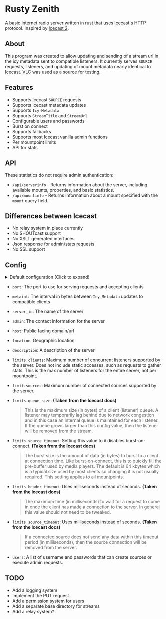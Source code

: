 # Rusty Zenith
A basic internet radio server written in rust that uses Icecast's HTTP protocol. Inspired by [Icecast 2](https://icecast.org/).

## About
This program was created to allow updating and sending of a stream url in the icy metadata sent to compatible listeners. It currently serves `SOURCE` requests, listeners, and updating of mount metadata nearly identical to Icecast. [VLC](https://www.videolan.org/) was used as a source for testing.

## Features
- Supports Icecast `SOURCE` requests
- Supports Icecast metadata updates
- Supports `Icy-Metadata`
- Supports `StreamTitle` and `StreamUrl`
- Configurable users and passwords
- Burst on connect
- Supports fallbacks
- Supports most Icecast vanilla admin functions
- Per mountpoint limits
- API for stats

## API
These statistics do not require admin authentication:
- `/api/serverinfo` - Returns information about the server, including available mounts, properties, and basic statistics.
- `/api/mountinfo` - Returns information about a mount specified with the `mount` query field.

## Differences between Icecast
- No relay system in place currently
- No SHOUTcast support
- No XSLT generated interfaces
- Json response for admin/stats requests
- No SSL support

## Config
<details>
  <summary>Default configuration (Click to expand)</summary> 
  
```json
{
  "port": 8000,
  "metaint": 16000,
  "server_id": "Rusty Zenith 0.1.0",
  "admin": "admin@localhost",
  "host": "localhost",
  "location": "1.048596",
  "description": "Yet Another Internet Radio",
  "limits": {
    "clients": 400,
    "sources": 4,
    "queue_size": 102400,
    "burst_size": 65536,
    "header_timeout": 15000,
    "source_timeout": 10000,
    "source_limits": {
      "/radio": {
        "clients": 400,
        "burst_size": 65536,
        "source_timeout": 10000
      }
    }
  },
  "users": [
    {
      "username": "admin",
      "password": "hackme"
    },
    {
      "username": "source",
      "password": "hackme"
    }
  ]
}
```

</details>

- `port`: The port to use for serving requests and accepting clients
- `metaint`: The interval in bytes between `Icy_Metadata` updates to compatible clients
- `server_id`: The name of the server
- `admin`: The contact information for the server
- `host`: Public facing domain/url
- `location`: Geographic location
- `description`: A description of the server
- `limits.clients`: Maximum number of concurrent listeners supported by the server. Does not include static accesses, such as requests to gather stats. This is the max number of listeners for the entire server, not per mountpoint.
- `limit.sources`: Maximum number of connected sources supported by the server.
- `limits.queue_size`: **(Taken from the Icecast docs)**
  > This is the maximum size (in bytes) of a client (listener) queue. A listener may temporarily lag behind due to network congestion and in this case an internal queue is maintained for each listener. If the queue grows larger than this config value, then the listener will be removed from the stream.

- `limits.source_timeout`: Setting this value to `0` disables burst-on-connect. **(Taken from the Icecast docs)**
  > The burst size is the amount of data (in bytes) to burst to a client at connection time. Like burst-on-connect, this is to quickly fill the pre-buffer used by media players. The default is 64 kbytes which is a typical size used by most clients so changing it is not usually required. This setting applies to all mountpoints.

- `limits.header_timeout`: Uses milliseconds instead of seconds. **(Taken from the Icecast docs)**
  > The maximum time (in milliseconds) to wait for a request to come in once the client has made a connection to the server. In general this value should not need to be tweaked.

- `limits.source_timeout`: Uses milliseconds instead of seconds. **(Taken from the Icecast docs)**
  > If a connected source does not send any data within this timeout period (in milliseconds), then the source connection will be removed from the server.

- `users`: A list of username and passwords that can create sources or execute admin requests.


## TODO
- Add a logging system
- Implement the PUT request
- Add a permission system for users
- Add a separate base directory for streams
- Add a relay system?